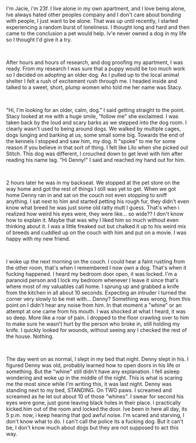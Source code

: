 I'm Jacie, i'm 23f. I live alone in my own apartment, and I love being alone, Ive always hated other peoples company and I don't care about bonding with people, I just want to be alone. That was up until recently, I started experiencing a random burst of loneliness. I thought long and hard and then came to the conclusion a pet would help. Iv'e never owned a dog in my life so I thought I'd give it a try. 

&#x200B;

After hours and hours of research, and dog proofing my apartment, I was ready. From my research I was sure that a puppy would be too much work so I decided on adopting an older dog. As I pulled up to the local animal shelter I felt a rush of excitement rush through me. I headed inside and talked to a sweet, short, plump women who told me her name was Stacy. 

&#x200B;

"Hi, I'm looking for an older, calm, dog." I said getting straight to the point. Stacy looked at me with a huge smile, "follow me" she exclaimed. I was taken back by the loud and scary barks as we stepped into the dog room. I clearly wasn't used to being around dogs. We walked by multiple cages, dogs lunging and barking at us, some small some big. Towards the end of the kennels I stopped and saw him, my dog. It "spoke" to me for some reason if you believe in that sort of thing. I felt like Lilo when she picked out Stitch. This dog was different, I crouched down to get level with him after reading his name tag. "Hi Denny!" I said and reached my hand out for him. 

&#x200B;

2 hours later he was in my backseat. We stopped at the pet store on the way home and got the rest of things I still was yet to get. When we got home Denny ran in and sat on the couch not even stopping to sniff anything. I sat next to him and started petting his rough fur, they didn't even know what breed he was just some old ratty mutt I guess. That's when i realized how weird his eyes were, they were like... so wide?? I don't know how to explain it. Maybe that was why I liked him so much without even thinking about it. I was a little freaked out but chalked it up to his weird mix of breeds and cuddled up on the couch with him and put on a movie. I was happy with my new friend. 

&#x200B;

I woke up the next morning on the couch. I could hear a faint rustling from the other room, that's when I remembered I now own a dog. That's when it fucking happened. I heard my bedroom door open, it was locked. I'm a paranoid person and I lock my bedroom whenever I leave it since that's where most of my valuables call home. I sprung up and grabbed a knife from the kitchen in all about 10 seconds. Expecting an intruder I turned the corner very slowly to be met with... Denny? Something was wrong, from this point on I didn't hear any noise from him. In that moment a "whine" or an attempt at one came from his mouth.  I was shocked at what I heard, it was so deep. More like a roar of pain. I dropped to the floor crawling over to him to make sure he wasn't hurt by the person who broke in, still holding my knife. I quickly looked for wounds, without seeing any I checked the rest of the house. Nothing. 

&#x200B;

The day went on as normal, I slept in my bed that night. Denny slept in his. I figured Denny was old, probably learned how to open doors in his life or something. But the "whine" still didn't have any explanation. I fell asleep wondering and woke up in the middle of the night. This is what is scaring me the most since while I'm writing this, it was last night. Denny was standing next to my bed, STANDING. On TWO paws. I screamed and screamed as he let out about 10 of those "whines". I swear for second his eyes were gone, just gone leaving black holes in their place. I practically kicked him out of the room and locked the door. Ive been in here all day, its 5 p.m. now, i keep hearing that god awful noise. I'm scared and starving, I don't know what to do. I can't call the police its a fucking dog. But it can't be, I don't know much about dogs but they are not supposed to act this way.
